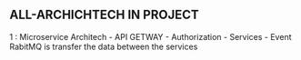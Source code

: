 ## ALL-ARCHICHTECH IN PROJECT
1 : Microservice Architech 
	- API GETWAY
	- Authorization 
	- Services
	- Event RabitMQ is transfer the data between the services
	

